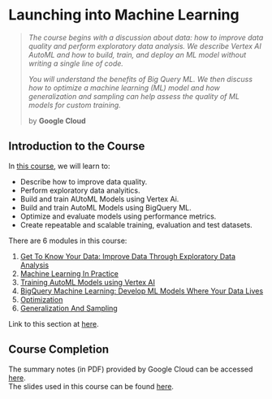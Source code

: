 # Launching into Machine Learning

> *The course begins with a discussion about data: how to improve data quality and perform exploratory data analysis. We describe Vertex AI AutoML and how to build, train, and deploy an ML model without writing a single line of code.*
>
> *You will understand the benefits of Big Query ML. We then discuss how to optimize a machine learning (ML) model and how generalization and sampling can help assess the quality of ML models for custom training.*
> 
> by  **Google Cloud**

## Introduction to the Course

In [this course](https://www.cloudskillsboost.google/course_templates/8), we will learn to:

* Describe how to improve data quality.
* Perform exploratory data analyitics.
* Build and train AUtoML Models using Vertex Ai.
* Build and train AutoML Models using BigQuery ML.
* Optimize and evaluate models using performance metrics.
* Create repeatable and scalable training, evaluation and test datasets.

There are 6 modules in this course:

1. [Get To Know Your Data: Improve Data Through Exploratory Data Analysis](https://github.com/LimJY03/GoogleCloudSkillsBoost/blob/main/Launching%20into%20Machine%20Learning/Module_01.md)
2. [Machine Learning In Practice](https://github.com/LimJY03/GoogleCloudSkillsBoost/blob/main/Launching%20into%20Machine%20Learning/Module_02.md)
3. [Training AutoML Models using Vertex AI]()
4. [BigQuery Machine Learning: Develop ML Models Where Your Data Lives]()
5. [Optimization]()
6. [Generalization And Sampling]()

Link to this section at [here](https://youtu.be/VY9X9l7EY2Q).

## Course Completion

The summary notes (in PDF) provided by Google Cloud can be accessed [here](https://github.com/LimJY03/GoogleCloudSkillsBoost/blob/main/Launching%20into%20Machine%20Learning/Course%20Summary%20Notes.pdf).
<br>The slides used in this course can be found [here](https://storage.googleapis.com/qwiklabs-website-us-east1-8d652bde11fb/lkczqrzolfvczyed3an1dxotutzm?GoogleAccessId=gke-cluster%40qwiklabs-website-prod.iam.gserviceaccount.com&Expires=1655956650&Signature=UhszWUIjJryMhQjM8MqxxxZEzcMzM4aH7wqjZ8c4zeGz97pBj5WpzkAJ03kQnd%2FS6qJDx9DiTH81HHOEt3U4ot9aXZgu%2Bcb%2BLblraBQfsv114lTpRG3OUHwhsooJyUsPcAOKl0Cr5UqJhwzRdy2vBB%2Fcgspeexxw2CU3rtRgzquctOXeXyLrlExkfghLEu9%2Fyt4dKHpABzQXjq7WyYrUuum4LrcilZOxM6kKlBZSpdd4wc%2F4i2qDuHHk6djNAQkBxH%2FCA0wV4MrXKD2D3C%2BjKWHZRs1lpmd3sJ7nDgdp6p6JYhWDelL10ZJkwz9hriQJAKk7%2FGxGrxztmEiiNFQ5WQ%3D%3D&response-content-disposition=inline%3B+filename%3D%22T-MLGCP2-B-m7-l4-file-en-59.pdf.en%22%3B+filename%2A%3DUTF-8%27%27T-MLGCP2-B-m7-l4-file-en-59.pdf.en&response-content-type=application%2Fpdf).